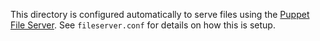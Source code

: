 This directory is configured automatically to serve files using the [Puppet File Server](http://docs.puppetlabs.com/guides/file_serving.html).
See `fileserver.conf` for details on how this is setup.
